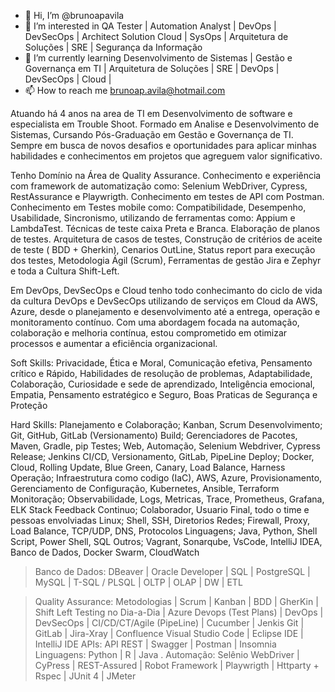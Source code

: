 - 👋 Hi, I’m @brunoapavila
- 👀 I’m interested in QA Tester | Automation Analyst | DevOps | DevSecOps | Architect Solution Cloud | SysOps | Arquitetura de Soluções | SRE | Segurança da Informação
- 🌱 I’m currently learning  Desenvolvimento de Sistemas | Gestão e Governança em TI | Arquitetura de Soluções | SRE | DevOps | DevSecOps | Cloud | 
- 📫 How to reach me brunoap.avila@hotmail.com

<!---
brunoapavila/brunoapavila is a ✨ special ✨ repository because its `README.md` (this file) appears on your GitHub profile.
You can click the Preview link to take a look at your changes.
--->

Atuando há 4 anos na area de TI em Desenvolvimento de software e especialista em Trouble Shoot.
Formado em Analise e Desenvolvimento de Sistemas, Cursando Pós-Graduação em Gestão e Governança de TI. Sempre em busca de novos desafios e oportunidades para aplicar minhas habilidades e conhecimentos em projetos que agreguem valor significativo.

Tenho Domínio na Área de Quality Assurance. Conhecimento e experiência com framework de automatização como: Selenium WebDriver, Cypress, RestAssurance e Playwrigth. Conhecimento em testes de API com Postman. Conhecimento em Testes mobile como: Compatibilidade, Desempenho, Usabilidade, Sincronismo, utilizando de ferramentas como: Appium e LambdaTest. Técnicas de teste caixa Preta e Branca. Elaboração de planos de testes. Arquitetura de casos de testes, Construção de critérios de aceite de teste ( BDD + Gherkin), Cenarios OutLine, Status report para execução dos testes, Metodologia Ágil (Scrum), Ferramentas de gestão Jira e Zephyr e toda a Cultura Shift-Left.

Em DevOps, DevSecOps e Cloud tenho todo conhecimanto do ciclo de vida da cultura DevOps e DevSecOps utilizando de serviços em Cloud da AWS, Azure, desde o planejamento e desenvolvimento até a entrega, operação e monitoramento contínuo. Com uma abordagem focada na automação, colaboração e melhoria contínua, estou comprometido em otimizar processos e aumentar a eficiência organizacional.

Soft Skills:
Privacidade, Ética e Moral, Comunicação efetiva, Pensamento crítico e Rápido, Habilidades de resolução de problemas, Adaptabilidade, Colaboração, Curiosidade e sede de aprendizado, Inteligência emocional, Empatia, Pensamento estratégico e Seguro, Boas Praticas de Segurança e Proteção

Hard Skills:
Planejamento e Colaboração; Kanban, Scrum
Desenvolvimento; Git, GitHub, GitLab (Versionamento)
Build; Gerenciadores de Pacotes, Maven, Gradle, pip
Testes; Web, Automação, Selenium Webdriver, Cypress
Release; Jenkins CI/CD, Versionamento, GitLab, PipeLine
Deploy; Docker, Cloud, Rolling Update, Blue Green, Canary, Load Balance, Harness
Operação; Infraestrutura como codigo (IaC), AWS, Azure, Provisionamento, Gerenciamento de Configuração, Kubernetes, Ansible, Terraform
Monitoração; Observabilidade, Logs, Metricas, Trace, Prometheus, Grafana, ELK Stack
Feedback Continuo; Colaborador, Usuario Final, todo o time e pessoas envolviadas
Linux; Shell, SSH, Diretorios
Redes; Firewall, Proxy, Load Balance, TCP/UDP, DNS, Protocolos
Linguagens; Java, Python, Shell Script, Power Shell, SQL
Outros; Vagrant, Sonarqube, VsCode, IntelliJ IDEA, Banco de Dados, Docker Swarm, CloudWatch

> Banco de Dados:
DBeaver | Oracle Developer | SQL | PostgreSQL | MySQL | T-SQL / PLSQL | OLTP | OLAP | DW | ETL

> Quality Assurance:
Metodologias | Scrum | Kanban | BDD | GherKin | Shift Left Testing no Dia-a-Dia |
Azure Devops (Test Plans) | DevOps | DevSecOps | CI/CD/CT/Agile (PipeLine) | Cucumber | Jenkis
Git | GitLab | Jira-Xray | Confluence
Visual Studio Code | Eclipse IDE | IntelliJ IDE
APIs: API REST | Swagger | Postman | Insomnia
Linguagens: Python | R | Java
. Automação: Selênio WebDriver | CyPress | REST-Assured | Robot Framework | Playwrigth | Httparty + Rspec | JUnit 4 | JMeter
